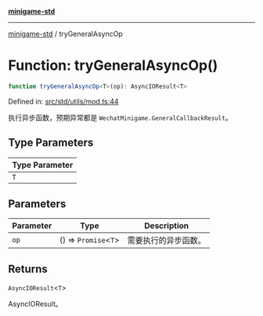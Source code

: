 [**minigame-std**](../README.md)

***

[minigame-std](../README.md) / tryGeneralAsyncOp

# Function: tryGeneralAsyncOp()

```ts
function tryGeneralAsyncOp<T>(op): AsyncIOResult<T>
```

Defined in: [src/std/utils/mod.ts:44](https://github.com/JiangJie/minigame-std/blob/fdb22241c47c2e98329a4c62befde728957e03ee/src/std/utils/mod.ts#L44)

执行异步函数，预期异常都是 `WechatMinigame.GeneralCallbackResult`。

## Type Parameters

| Type Parameter |
| ------ |
| `T` |

## Parameters

| Parameter | Type | Description |
| ------ | ------ | ------ |
| `op` | () => `Promise`\<`T`\> | 需要执行的异步函数。 |

## Returns

`AsyncIOResult`\<`T`\>

AsyncIOResult。
